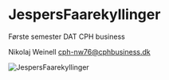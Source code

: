 # JespersFaarekyllinger
Første semester DAT CPH business

Nikolaj Weinell
cph-nw76@cphbusiness.dk

![JespersFaarekyllinger](https://upload.wikimedia.org/wikipedia/commons/b/b5/Jiminy_Cricket.png)
